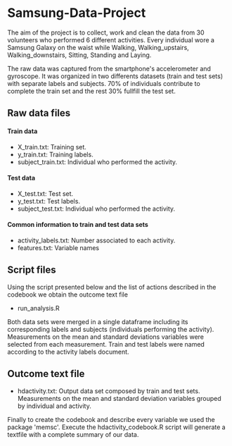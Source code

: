 # Samsung-Data-Project

The aim of the project is to collect, work and clean the data from 30 volunteers who performed 6 different activities.
Every individual wore a Samsung Galaxy on the waist while Walking, Walking_upstairs, Walking_downstairs, Sitting, Standing and Laying.

The raw data was captured from the smartphone's accelerometer and gyroscope. It was organized in two differents datasets (train and test sets) with separate labels and subjects. 70% of individuals contribute to complete the train set and the rest 30% fullfill the test set.

## Raw data files
  
#### Train data
- X_train.txt: Training set.
- y_train.txt: Training labels.
- subject_train.txt: Individual who performed the activity.

#### Test data
- X_test.txt: Test set.
- y_test.txt: Test labels.
- subject_test.txt: Individual who performed the activity.

#### Common information to train and test data sets
- activity_labels.txt: Number associated to each activity.
- features.txt: Variable names

## Script files
Using the script presented below and the list of actions described in the codebook we obtain the outcome text file

- run_analysis.R 

Both data sets were merged in a single dataframe including its corresponding labels and subjects (individuals performing the activity). 
Measurements on the mean and standard deviations variables were selected from each measurement.
Train and test labels were named according to the activity labels document. 

  ## Outcome text file
- hdactivity.txt: Output data set composed by train and test sets. Measurements on the mean and standard deviation variables grouped by individual and activity.


Finally to create the codebook and describe every variable we used the package 'memsc'. 
Execute the hdactivity_codebook.R script will generate a textfile with a complete summary of our data.

